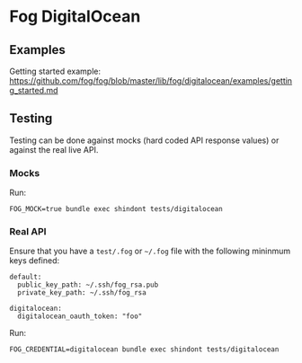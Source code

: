 # Fog DigitalOcean

## Examples

Getting started example: https://github.com/fog/fog/blob/master/lib/fog/digitalocean/examples/getting_started.md

## Testing

Testing can be done against mocks (hard coded API response values) or against the real live API.

### Mocks

Run:

```
FOG_MOCK=true bundle exec shindont tests/digitalocean
```

### Real API

Ensure that you have a `test/.fog` or `~/.fog` file with the following mininmum keys defined:

```
default:
  public_key_path: ~/.ssh/fog_rsa.pub
  private_key_path: ~/.ssh/fog_rsa

digitalocean:
  digitalocean_oauth_token: "foo"
```

Run:

```
FOG_CREDENTIAL=digitalocean bundle exec shindont tests/digitalocean
```
